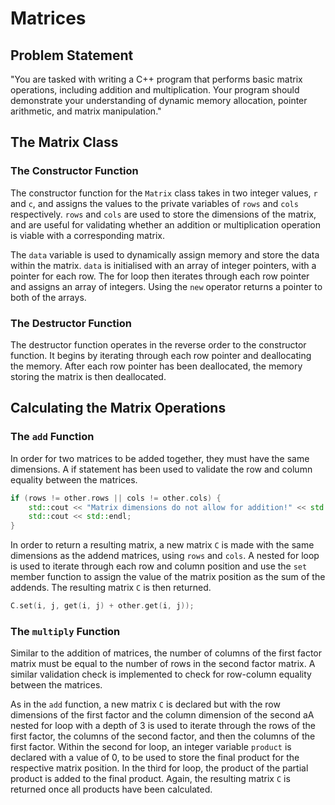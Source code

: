 # Matrices
## Problem Statement
"You are tasked with writing a C++ program that performs basic matrix operations, including addition and multiplication. Your program should demonstrate your understanding of dynamic memory allocation, pointer arithmetic, and matrix manipulation."

## The Matrix Class
### The Constructor Function
The constructor function for the `Matrix` class takes in two integer values, `r` and `c`, and assigns the values to the private variables of `rows` and `cols` respectively. `rows` and `cols` are used to store the dimensions of the matrix, and are useful for validating whether an addition or multiplication operation is viable with a corresponding matrix.

The `data` variable is used to dynamically assign memory and store the data within the matrix. `data` is initialised with an array of integer pointers, with a pointer for each row. The for loop then iterates through each row pointer and assigns an array of integers. Using the `new` operator returns a pointer to both of the arrays.

### The Destructor Function
The destructor function operates in the reverse order to the constructor function. It begins by iterating through each row pointer and deallocating the memory. After each row pointer has been deallocated, the memory storing the matrix is then deallocated.

## Calculating the Matrix Operations
### The `add` Function
In order for two matrices to be added together, they must have the same dimensions. A if statement has been used to validate the row and column equality between the matrices.

```cpp
if (rows != other.rows || cols != other.cols) {
    std::cout << "Matrix dimensions do not allow for addition!" << std::endl;
    std::cout << std::endl;
}
```

In order to return a resulting matrix, a new matrix `C` is made with the same dimensions as the addend matrices, using `rows` and `cols`. A nested for loop is used to iterate through each row and column position and use the `set` member function to assign the value of the matrix position as the sum of the addends. The resulting matrix `C` is then returned.

```cpp
C.set(i, j, get(i, j) + other.get(i, j));
```

### The `multiply` Function
Similar to the addition of matrices, the number of columns of the first factor matrix must be equal to the number of rows in the second factor matrix. A similar validation check is implemented to check for row-column equality between the matrices.

As in the `add` function, a new matrix `C` is declared but with the row dimensions of the first factor and the column dimension of the second aA nested for loop with a depth of 3 is used to iterate through the rows of the first factor, the columns of the second factor, and then the columns of the first factor. Within the second for loop, an integer variable `product` is declared with a value of 0, to be used to store the final product for the respective matrix position. In the third for loop, the product of the partial product is added to the final product. Again, the resulting matrix `C` is returned once all products have been calculated. 
